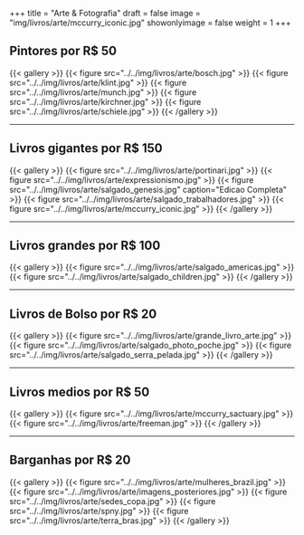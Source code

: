 +++
title = "Arte & Fotografia"
draft = false
image = "img/livros/arte/mccurry_iconic.jpg"
showonlyimage = false
weight = 1
+++
<!--more-->

## Pintores por R$ 50

{{< gallery >}}
	{{< figure src="../../img/livros/arte/bosch.jpg" >}}
	{{< figure src="../../img/livros/arte/klint.jpg" >}}
	{{< figure src="../../img/livros/arte/munch.jpg" >}}
	{{< figure src="../../img/livros/arte/kirchner.jpg" >}}
	{{< figure src="../../img/livros/arte/schiele.jpg" >}}
{{< /gallery >}}

---

## Livros gigantes por R$ 150

{{< gallery >}}
	{{< figure src="../../img/livros/arte/portinari.jpg" >}}
	{{< figure src="../../img/livros/arte/expressionismo.jpg" >}}
	{{< figure src="../../img/livros/arte/salgado_genesis.jpg" caption="Edicao Completa" >}}
	{{< figure src="../../img/livros/arte/salgado_trabalhadores.jpg" >}}
	{{< figure src="../../img/livros/arte/mccurry_iconic.jpg" >}}
{{< /gallery >}}

---

## Livros grandes por R$ 100

{{< gallery >}}
	{{< figure src="../../img/livros/arte/salgado_americas.jpg" >}}
	{{< figure src="../../img/livros/arte/salgado_children.jpg" >}}
{{< /gallery >}}

---

## Livros de Bolso por R$ 20

{{< gallery >}}
	{{< figure src="../../img/livros/arte/grande_livro_arte.jpg" >}}
	{{< figure src="../../img/livros/arte/salgado_photo_poche.jpg" >}}
	{{< figure src="../../img/livros/arte/salgado_serra_pelada.jpg" >}}
{{< /gallery >}}

---

## Livros medios por R$ 50

{{< gallery >}}
	{{< figure src="../../img/livros/arte/mccurry_sactuary.jpg" >}}
	{{< figure src="../../img/livros/arte/freeman.jpg" >}}
{{< /gallery >}}

---

## Barganhas por R$ 20

{{< gallery >}}
	{{< figure src="../../img/livros/arte/mulheres_brazil.jpg" >}}
	{{< figure src="../../img/livros/arte/imagens_posteriores.jpg" >}}
	{{< figure src="../../img/livros/arte/sedes_copa.jpg" >}}
	{{< figure src="../../img/livros/arte/spny.jpg" >}}
	{{< figure src="../../img/livros/arte/terra_bras.jpg" >}}
{{< /gallery >}}
